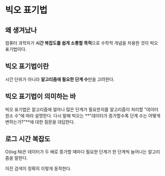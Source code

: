 # 빅오 표기법

## 왜 생겨났나

컴퓨터 과학자가 **시간 복잡도를 쉽게 소통할 목적**으로 수학적 개념을 차용한 것이 빅오 표기법이다.

## 빅오 표기법이란

시간 단위가 아니라 **알고리즘에 필요한 단계 수**만을 고려한다.

## 빅오 표기법이 의미하는 바

빅오 표기법은 알고리즘에 얼마나 많은 단계가 필요한지를 알고리즘이 처리할 "데이터 원소 수"에 따라 설명한다. 다시 말해 빅오는 **"데이터가 증가할수록 단계 수는 어떻게 변하는가?"**에 대한 질문을 대답한다.

## 로그 시간 복잡도

O(log N)은 데이터가 두 배로 증가할 때마다 필요한 단계가 한 단계씩 늘어나는 알고리즘을 말한다.

이진 검색이 정확히 이렇게 동작한다.

